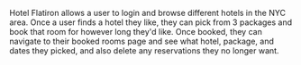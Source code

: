 Hotel Flatiron allows a user to login and browse different hotels in the NYC area. Once a user finds a hotel they like, they can pick from 3 packages and book that room for however long they'd like. Once booked, they can navigate to their booked rooms page and see what hotel, package, and dates they picked, and also delete any reservations they no longer want.
